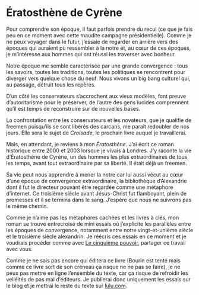 # Ératosthène de Cyrène

Pour comprendre son époque, il faut parfois prendre du recul (ce que je fais peu en ce moment avec cette maudite campagne présidentielle). Comme je ne peux voyager dans le futur, j’essaie de regarder en arrière vers des époques qui auraient pu ressembler à la notre et, au cœur de ces époques, je m’intéresse aux hommes qui ont réussi les traverser avec bonheur.<span id="more-413"></span>

Notre époque me semble caractérisée par une grande convergence : tous les savoirs, toutes les traditions, toutes les politiques se rencontrent pour diverger vers quelque chose du neuf. Nous vivons un big bang culturel qui, au passage, détruit tous les repères.

D’un côté les conservateurs s’accrochent aux vieux modèles, font preuve d’autoritarisme pour le préserver, de l’autre des gens lucides comprennent qu’il est temps de reconstruire sur de nouvelles bases.

La confrontation entre les conservateurs et les novateurs, que je qualifie de freemen puisqu’ils se sont libérés des carcans, me paraît redoubler de nos jours. Elle sera le sujet de *Croisade*, le prochain livre auquel je travaillerai.

Mais, en attendant, je reviens à mon *Ératosthène*. J’ai écrit ce roman historique entre 2000 et 2003 lorsque je vivais à Londres. J’y raconte la vie d’Ératosthène de Cyrène, un des hommes les plus extraordinaires de tous les temps, avant tout extraordinaire par sa liberté. Il était déjà un freemen.

Sa vie peut nous apprendre à mener la notre car lui aussi vécut au cœur d’une époque de convergence extraordinaire, la bibliothèque d’Alexandrie dont il fut le directeur pouvant être regardée comme une métaphore d’internet. Ce troisième siècle avant Jésus-Christ fut flamboyant, plein de promesses et il se termina dans le sang. J’espère que nous ne suivrons pas le même chemin.

Comme je n’aime pas les métaphores cachées et les livres à clés, mon roman se trouve entrecroisé de mini essais où j’explicite les parallèles entre les époques de convergence, notamment entre notre vingt-et-unième siècle et le troisième siècle alexandrin. Je réécris ces essais en ce moment et je voudrais procéder comme avec [Le cinquième pouvoir](https://tcrouzet.com/le-cinquieme-pouvoir/), partager ce travail avec vous.

Comme je ne sais pas encore qui éditera ce livre (Bourin est tenté mais comme ce livre sort de son créneau ça risque ne ne pas se faire), je ne peux pas mettre en ligne l’ensemble du texte, car ça risque de refroidir les velléités de pas mal d’éditeurs. Je publierai donc uniquement les essais sur le blog et je mettrai le reste du texte sur [lulu.com](http://www.lulu.com).